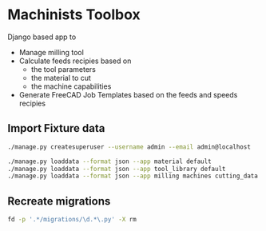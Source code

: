 # Machinists Toolbox

Django based app to

* Manage milling tool
* Calculate feeds recipies based on
  * the tool parameters 
  * the material to cut
  * the machine capabilities
* Generate FreeCAD Job Templates based on the feeds and speeds recipies

## Import Fixture data

```bash
./manage.py createsuperuser --username admin --email admin@localhost

./manage.py loaddata --format json --app material default
./manage.py loaddata --format json --app tool_library default
./manage.py loaddata --format json --app milling machines cutting_data
```

## Recreate migrations

```bash
fd -p '.*/migrations/\d.*\.py' -X rm
```